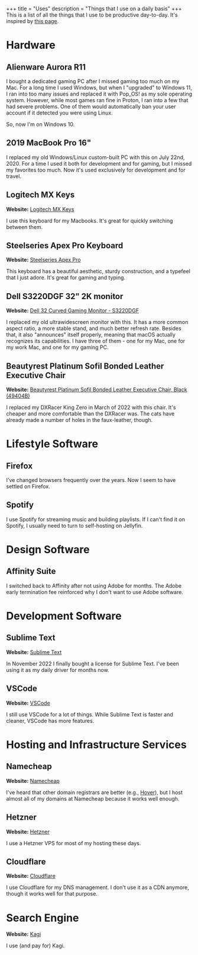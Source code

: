 +++
title = "Uses"
description = "Things that I use on a daily basis"
+++
This is a list of all the things that I use to be productive day-to-day. It's inspired by [this page](https://github.com/wesbos/awesome-uses).

# Hardware

## Alienware Aurora R11

I bought a dedicated gaming PC after I missed gaming too much on my Mac. For a long time I used Windows, but when I "upgraded" to Windows 11, I ran into too many issues and replaced it with Pop_OS! as my sole operating system. However, while most games ran fine in Proton, I ran into a few that had severe problems. One of them would automatically ban your user account if it detected you were using Linux.

So, now I'm on Windows 10.

## 2019 MacBook Pro 16"

I replaced my old Windows/Linux custom-built PC with this on July 22nd, 2020. For a time I used it both for development and for gaming, but I missed my favorites too much. Now it's used exclusively for development and for travel.

## Logitech MX Keys

**Website:** [Logitech MX Keys](https://www.logitech.com/en-us/products/keyboards/mx-keys-wireless-keyboard.920-009295.html)

I use this keyboard for my Macbooks. It's great for quickly switching between them.

## Steelseries Apex Pro Keyboard

**Website:** [Steelseries Apex Pro](https://steelseries.com/gaming-keyboards/apex-pro)

This keyboard has a beautiful aesthetic, sturdy construction, and a typefeel that I just adore. It's great for gaming and typing.

## Dell S3220DGF 32" 2K monitor

**Website:** [Dell 32 Curved Gaming Monitor - S3220DGF](https://www.dell.com/en-us/shop/dell-32-curved-gaming-monitor-s3220dgf/apd/210-atyt/monitors-monitor-accessories)

I replaced my old ultrawidescreen monitor with this. It has a more common aspect ratio, a more stable stand, and much better refresh rate. Besides that, it also "announces" itself properly, meaning that macOS actually recognizes its capabilities. I have three of them - one for my Mac, one for my work Mac, and one for my gaming PC.

## Beautyrest Platinum Sofil Bonded Leather Executive Chair

**Website:** [Beautyrest Platinum Sofil Bonded Leather Executive Chair, Black (49404B)](https://www.staples.com/beautyrest-platinum-sofil-bonded-leather-executive-chair-black-49404b/product_24381184)

I replaced my DXRacer King Zero in March of 2022 with this chair. It's cheaper and more comfortable than the DXRacer was. The cats have already made a number of holes in the faux-leather, though.

# Lifestyle Software

## Firefox

I've changed browsers frequently over the years. Now I seem to have settled on Firefox.

## Spotify

I use Spotify for streaming music and building playlists. If I can't find it on Spotify, I usually need to turn
to self-hosting on Jellyfin.

# Design Software

## Affinity Suite

I switched back to Affinity after not using Adobe for months. The Adobe early termination fee reinforced why I don't want to use Adobe software.

# Development Software

## Sublime Text

**Website:** [Sublime Text](https://www.sublimetext.com/)

In November 2022 I finally bought a license for Sublime Text. I've been using it as my daily driver for months now.

## VSCode

**Website:** [VSCode](https://code.visualstudio.com/)

I still use VSCode for a lot of things. While Sublime Text is faster and cleaner, VSCode has more features.

# Hosting and Infrastructure Services

## Namecheap

**Website:** [Namecheap](https://www.namecheap.com/)

I've heard that other domain registrars are better (e.g., [Hover](https://www.hover.com/)), but I host almost all of my domains at Namecheap because it works well enough.

## Hetzner

**Website:** [Hetzner](https://www.hetzner.com/)

I use a Hetzner VPS for most of my hosting these days.

## Cloudflare

**Website:** [Cloudflare](https://cloudflare.com)

I use Cloudflare for my DNS management. I don't use it as a CDN anymore, though it works well for that purpose.

# Search Engine

**Website:** [Kagi](https://kagi.com)

I use (and pay for) Kagi.
